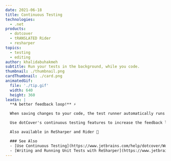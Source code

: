```yaml
---
date: 2021-06-18
title: Continuous Testing
technologies:
  - .net
products:
  - dotcover
  - tRANSLATED Rider
  - resharper
topics:
  - testing
  - editing
author: khalidabuhakmeh
subtitle: Run your tests in the background, while you code.
thumbnail: ./thumbnail.png
cardThumbnail: ./card.png
animatedGif:
  file: './tip.gif'
  width: 640
  height: 360
leadin: |
  **A better feedback loop!** ⚡

  When saving changes to your code, the test runner automatically runs the tests that are affected by those changes.

  Use dotCover's continuous testing features to increase the feedback loop between writing, compiling, and verifying tests in your test suite.

  Also available in ReSharper and Rider 💪

  ### See Also
  - [Use Continuous Testing](https://www.jetbrains.com/help/dotcover/Work_with_Continuous_Testing.html)
  - [Writing and Running Unit Tests with ReSharper](https://www.jetbrains.com/dotnet/guide/tutorials/resharper-essentials/unit-testing/)
---
```


